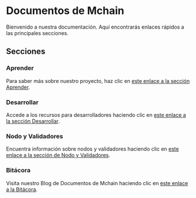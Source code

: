 # Documentos de Mchain

Bienvenido a nuestra documentación. Aquí encontrarás enlaces rápidos a las principales secciones.

## Secciones

### Aprender
Para saber más sobre nuestro proyecto, haz clic en [este enlace a la sección Aprender](/docs/learn).

### Desarrollar
Accede a los recursos para desarrolladores haciendo clic en [este enlace a la sección Desarrollar](/es/docs/develop).

### Nodo y Validadores
Encuentra información sobre nodos y validadores haciendo clic en [este enlace a la sección de Nodo y Validadores](/es/docs/validate).

### Bitácora
Visita nuestro Blog de Documentos de Mchain haciendo clic en [este enlace a la Bitácora](/es/logbook).
